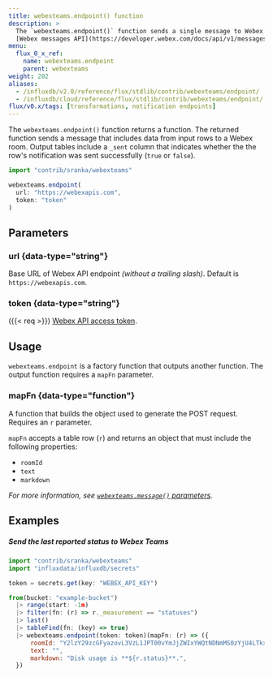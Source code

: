 ```yaml
---
title: webexteams.endpoint() function
description: >
  The `webexteams.endpoint()` function sends a single message to Webex using the
  [Webex messages API](https://developer.webex.com/docs/api/v1/messages/create-a-message).
menu:
  flux_0_x_ref:
    name: webexteams.endpoint
    parent: webexteams
weight: 202
aliases:
  - /influxdb/v2.0/reference/flux/stdlib/contrib/webexteams/endpoint/
  - /influxdb/cloud/reference/flux/stdlib/contrib/webexteams/endpoint/
flux/v0.x/tags: [transformations, notification endpoints]
---
```


The `webexteams.endpoint()` function returns a function. The returned function sends a message that
includes data from input rows to a Webex room.
Output tables include a `_sent` column that indicates whether the
the row's notification was sent successfully (`true` or `false`).

```js
import "contrib/sranka/webexteams"

webexteams.endpoint(
  url: "https://webexapis.com",
  token: "token"
)
```

## Parameters

### url {data-type="string"}
Base URL of Webex API endpoint _(without a trailing slash)_.
Default is `https://webexapis.com`.

### token {data-type="string"}
({{< req >}})
[Webex API access token](https://developer.webex.com/docs/api/getting-started).

## Usage
`webexteams.endpoint` is a factory function that outputs another function.
The output function requires a `mapFn` parameter.

### mapFn {data-type="function"}
A function that builds the object used to generate the POST request.
Requires an `r` parameter.

`mapFn` accepts a table row (`r`) and returns an object that must include the
following properties:

- `roomId`
- `text`
- `markdown`

_For more information, see [`webexteams.message()` parameters](/flux/v0.x/stdlib/contrib/sranka/webexteams/message/#parameters)._

## Examples

##### Send the last reported status to Webex Teams
```js
import "contrib/sranka/webexteams"
import "influxdata/influxdb/secrets"

token = secrets.get(key: "WEBEX_API_KEY")

from(bucket: "example-bucket")
  |> range(start: -1m)
  |> filter(fn: (r) => r._measurement == "statuses")
  |> last()
  |> tableFind(fn: (key) => true)
  |> webexteams.endpoint(token: token)(mapFn: (r) => ({
      roomId: "Y2lzY29zcGFyazovL3VzL1JPT00vYmJjZWIxYWQtNDNmMS0zYjU4LTkxNDctZjE0YmIwYzRkMTU0",
      text: "",
      markdown: "Disk usage is **${r.status}**.", 
  })
```